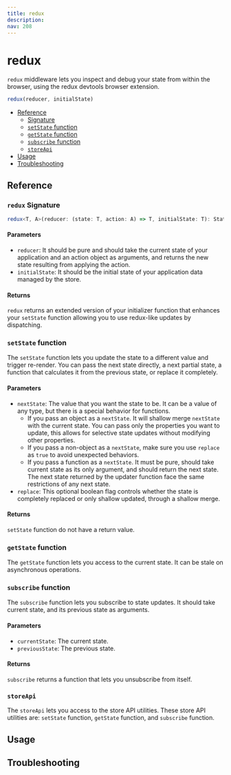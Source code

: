 ```yaml
---
title: redux
description:
nav: 208
---
```


# redux

`redux` middleware lets you inspect and debug your state from within the browser, using the redux
devtools browser extension.

```js
redux(reducer, initialState)
```

- [Reference](#reference)
  - [Signature](#redux-signature)
  - [`setState` function](#setstate-function)
  - [`getState` function](#getstate-function)
  - [`subscribe` function](#subscribe-function)
  - [`storeApi`](#storeapi)
- [Usage](#usage)
- [Troubleshooting](#troubleshooting)

## Reference

### `redux` Signature

```ts
redux<T, A>(reducer: (state: T, action: A) => T, initialState: T): StateCreator<T & { dispatch: (action: A) => A }, [], []>
```

#### Parameters

- `reducer`: It should be pure and should take the current state of your application and an action
  object as arguments, and returns the new state resulting from applying the action.
- `initialState`: It should be the initial state of your application data managed by the store.

#### Returns

`redux` returns an extended version of your initializer function that enhances your `setState`
function allowing you to use redux-like updates by dispatching.

### `setState` function

The `setState` function lets you update the state to a different value and trigger re-render. You
can pass the next state directly, a next partial state, a function that calculates it from the
previous state, or replace it completely.

#### Parameters

- `nextState`: The value that you want the state to be. It can be a value of any type, but there is
  a special behavior for functions.
  - If you pass an object as a `nextState`. It will shallow merge `nextState` with the current
    state. You can pass only the properties you want to update, this allows for selective state
    updates without modifying other properties.
  - If you pass a non-object as a `nextState`, make sure you use `replace` as `true` to avoid
    unexpected behaviors.
  - If you pass a function as a `nextState`. It must be pure, should take current state as its
    only argument, and should return the next state. The next state returned by the updater
    function face the same restrictions of any next state.
- `replace`: This optional boolean flag controls whether the state is completely replaced or only
  shallow updated, through a shallow merge.

#### Returns

`setState` function do not have a return value.

### `getState` function

The `getState` function lets you access to the current state. It can be stale on asynchronous
operations.

### `subscribe` function

The `subscribe` function lets you subscribe to state updates. It should take current state, and
its previous state as arguments.

#### Parameters

- `currentState`: The current state.
- `previousState`: The previous state.

#### Returns

`subscribe` returns a function that lets you unsubscribe from itself.

### `storeApi`

The `storeApi` lets you access to the store API utilities. These store API utilities are:
`setState` function, `getState` function, and `subscribe` function.

## Usage

## Troubleshooting
